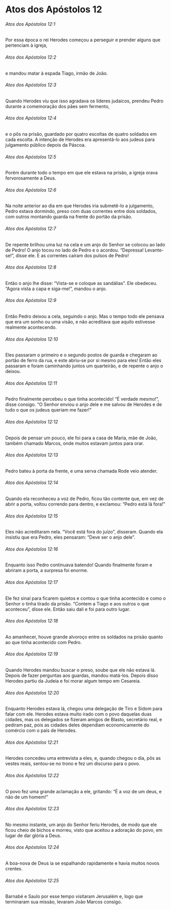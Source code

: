# Atos dos Apóstolos 12

###### Atos dos Apóstolos 12:1

Por essa época o rei Herodes começou a perseguir e prender alguns que pertenciam à igreja,

###### Atos dos Apóstolos 12:2

e mandou matar à espada Tiago, irmão de João.

###### Atos dos Apóstolos 12:3

Quando Herodes viu que isso agradava os líderes judaicos, prendeu Pedro durante a comemoração dos pães sem fermento,

###### Atos dos Apóstolos 12:4

e o pôs na prisão, guardado por quatro escoltas de quatro soldados em cada escolta. A intenção de Herodes era apresentá-lo aos judeus para julgamento público depois da Páscoa.

###### Atos dos Apóstolos 12:5

Porém durante todo o tempo em que ele estava na prisão, a igreja orava fervorosamente a Deus.

###### Atos dos Apóstolos 12:6

Na noite anterior ao dia em que Herodes iria submetê-lo a julgamento, Pedro estava dormindo, preso com duas correntes entre dois soldados, com outros montando guarda na frente do portão da prisão.

###### Atos dos Apóstolos 12:7

De repente brilhou uma luz na cela e um anjo do Senhor se colocou ao lado de Pedro! O anjo tocou no lado de Pedro e o acordou. “Depressa! Levante-se!”, disse ele. E as correntes caíram dos pulsos de Pedro!

###### Atos dos Apóstolos 12:8

Então o anjo lhe disse: “Vista-se e coloque as sandálias”. Ele obedeceu. “Agora vista a capa e siga-me!”, mandou o anjo.

###### Atos dos Apóstolos 12:9

Então Pedro deixou a cela, seguindo o anjo. Mas o tempo todo ele pensava que era um sonho ou uma visão, e não acreditava que aquilo estivesse realmente acontecendo.

###### Atos dos Apóstolos 12:10

Eles passaram o primeiro e o segundo postos de guarda e chegaram ao portão de ferro da rua, e este abriu-se por si mesmo para eles! Então eles passaram e foram caminhando juntos um quarteirão, e de repente o anjo o deixou.

###### Atos dos Apóstolos 12:11

Pedro finalmente percebeu o que tinha acontecido! “É verdade mesmo!”, disse consigo. “O Senhor enviou o anjo dele e me salvou de Herodes e de tudo o que os judeus queriam me fazer!”

###### Atos dos Apóstolos 12:12

Depois de pensar um pouco, ele foi para a casa de Maria, mãe de João, também chamado Marcos, onde muitos estavam juntos para orar.

###### Atos dos Apóstolos 12:13

Pedro bateu à porta da frente, e uma serva chamada Rode veio atender.

###### Atos dos Apóstolos 12:14

Quando ela reconheceu a voz de Pedro, ficou tão contente que, em vez de abrir a porta, voltou correndo para dentro, e exclamou: “Pedro está lá fora!”

###### Atos dos Apóstolos 12:15

Eles não acreditaram nela. “Você está fora do juízo”, disseram. Quando ela insistiu que era Pedro, eles pensaram: “Deve ser o anjo dele”.

###### Atos dos Apóstolos 12:16

Enquanto isso Pedro continuava batendo! Quando finalmente foram e abriram a porta, a surpresa foi enorme.

###### Atos dos Apóstolos 12:17

Ele fez sinal para ficarem quietos e contou o que tinha acontecido e como o Senhor o tinha tirado da prisão. “Contem a Tiago e aos outros o que aconteceu”, disse ele. Então saiu dali e foi para outro lugar.

###### Atos dos Apóstolos 12:18

Ao amanhecer, houve grande alvoroço entre os soldados na prisão quanto ao que tinha acontecido com Pedro.

###### Atos dos Apóstolos 12:19

Quando Herodes mandou buscar o preso, soube que ele não estava lá. Depois de fazer perguntas aos guardas, mandou matá-los. Depois disso Herodes partiu da Judeia e foi morar algum tempo em Cesareia.

###### Atos dos Apóstolos 12:20

Enquanto Herodes estava lá, chegou uma delegação de Tiro e Sidom para falar com ele. Herodes estava muito irado com o povo daquelas duas cidades, mas os delegados se fizeram amigos de Blasto, secretário real, e pediram paz, pois as cidades deles dependiam economicamente do comércio com o país de Herodes.

###### Atos dos Apóstolos 12:21

Herodes concedeu uma entrevista a eles, e, quando chegou o dia, pôs as vestes reais, sentou-se no trono e fez um discurso para o povo.

###### Atos dos Apóstolos 12:22

O povo fez uma grande aclamação a ele, gritando: “É a voz de um deus, e não de um homem!”

###### Atos dos Apóstolos 12:23

No mesmo instante, um anjo do Senhor feriu Herodes, de modo que ele ficou cheio de bichos e morreu, visto que aceitou a adoração do povo, em lugar de dar glória a Deus.

###### Atos dos Apóstolos 12:24

A boa-nova de Deus ia se espalhando rapidamente e havia muitos novos crentes.

###### Atos dos Apóstolos 12:25

Barnabé e Saulo por esse tempo visitaram Jerusalém e, logo que terminaram sua missão, levaram João Marcos consigo.

